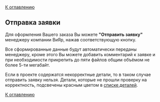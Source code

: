 [К оглавлению](/service/doc/?cid=stol)
## Отправка заявки

Для оформления Вашего заказа Вы можете **"Отправить заявку"** менеджеру компании ВиЯр, нажав соответствующую кнопку.

Все сформированные данные будут автоматически переданы менеджеру, кроме этого Вы можете добавить комментарий к заявке
и при необходимости прикрепить до пяти файлов общим объёмом не более 5-ти мегабайт.

Если в проекте содержатся некорректные детали, то в таком случае отправить заявку нельзя.
Детали, которые не прошли проверку на корректность, подсвечены красным цветом в [списке деталей](/service/doc/?cid=stol&s=details-list).

[К оглавлению](/service/doc/?cid=stol)